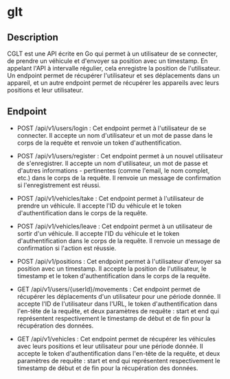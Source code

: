 # glt

## Description

CGLT est une API écrite en Go qui permet à un utilisateur de se connecter, de prendre un véhicule et d'envoyer sa position avec un timestamp. En appelant l'API à intervalle régulier, cela enregistre la position de l'utilisateur. Un endpoint permet de récupérer l'utilisateur et ses déplacements dans un appareil, et un autre endpoint permet de récupérer les appareils avec leurs positions et leur utilisateur.

## Endpoint

- POST /api/v1/users/login : Cet endpoint permet à l'utilisateur de se connecter. Il accepte un nom d'utilisateur et un mot de passe dans le corps de la requête et renvoie un token d'authentification.

- POST /api/v1/users/register : Cet endpoint permet à un nouvel utilisateur de s'enregistrer. Il accepte un nom d'utilisateur, un mot de passe et d'autres informations - pertinentes (comme l'email, le nom complet, etc.) dans le corps de la requête. Il renvoie un message de confirmation si l'enregistrement est réussi.

- POST /api/v1/vehicles/take : Cet endpoint permet à l'utilisateur de prendre un véhicule. Il accepte l'ID du véhicule et le token d'authentification dans le corps de la requête.

- POST /api/v1/vehicles/leave : Cet endpoint permet à un utilisateur de sortir d'un véhicule. Il accepte l'ID du véhicule et le token d'authentification dans le corps de la requête. Il renvoie un message de confirmation si l'action est réussie.

- POST /api/v1/positions : Cet endpoint permet à l'utilisateur d'envoyer sa position avec un timestamp. Il accepte la position de l'utilisateur, le timestamp et le token d'authentification dans le corps de la requête.

- GET /api/v1/users/{userId}/movements : Cet endpoint permet de récupérer les déplacements d'un utilisateur pour une période donnée. Il accepte l'ID de l'utilisateur dans l'URL, le token d'authentification dans l'en-tête de la requête, et deux paramètres de requête : start et end qui représentent respectivement le timestamp de début et de fin pour la récupération des données.

- GET /api/v1/vehicles : Cet endpoint permet de récupérer les véhicules avec leurs positions et leur utilisateur pour une période donnée. Il accepte le token d'authentification dans l'en-tête de la requête, et deux paramètres de requête : start et end qui représentent respectivement le timestamp de début et de fin pour la récupération des données.